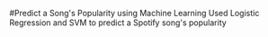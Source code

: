 #Predict a Song's Popularity using Machine Learning
Used Logistic Regression and SVM to predict a Spotify song's popularity
